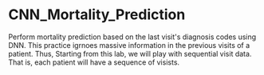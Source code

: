 # CNN_Mortality_Prediction

Perform mortality prediction based on the last visit's diagnosis codes using DNN. This practice igrnoes massive information in the previous visits of a patient. Thus, Starting from this lab, we will play with sequential visit data. That is, each patient will have a sequence of visists. 

